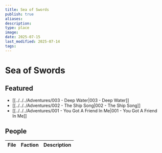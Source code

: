 ```yaml
---
title: Sea of Swords
publish: true
aliases: 
description: 
type: place
image: 
date: 2025-07-15
last_modified: 2025-07-14
tags: 
---
```

# Sea of Swords
## Featured
- [[../../../Adventures/003 - Deep Water|003 - Deep Water]]
- [[../../../Adventures/002 - The Ship Song|002 - The Ship Song]]
- [[../../../Adventures/001 - You Got A Friend In Me|001 - You Got A Friend In Me]]

## People
| File | Faction | Description |
| ---- | ------- | ----------- |

